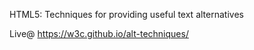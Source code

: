 
HTML5: Techniques for providing useful text alternatives

Live@ https://w3c.github.io/alt-techniques/
